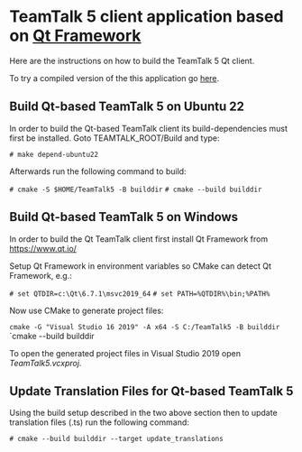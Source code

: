 # TeamTalk 5 client application based on [Qt Framework](http://www.qt.io)

Here are the instructions on how to build the TeamTalk 5 Qt client.

To try a compiled version of the this application go [here](http://bearware.dk/?page_id=327).

## Build Qt-based TeamTalk 5 on Ubuntu 22

In order to build the Qt-based TeamTalk client its build-dependencies
must first be installed. Goto TEAMTALK_ROOT/Build and type:

`# make depend-ubuntu22`

Afterwards run the following command to build:

`# cmake -S $HOME/TeamTalk5 -B builddir`
`# cmake --build builddir`

## Build Qt-based TeamTalk 5 on Windows

In order to build the Qt TeamTalk client first install Qt Framework
from https://www.qt.io/

Setup Qt Framework in environment variables so CMake can detect Qt
Framework, e.g.:

`# set QTDIR=c:\Qt\6.7.1\msvc2019_64`
`# set PATH=%QTDIR%\bin;%PATH%`

Now use CMake to generate project files:

`cmake -G "Visual Studio 16 2019" -A x64 -S C:/TeamTalk5 -B builddir`
`cmake --build builddir

To open the generated project files in Visual Studio 2019 open
*TeamTalk5.vcxproj*.

## Update Translation Files for Qt-based TeamTalk 5

Using the build setup described in the two above section then to
update translation files (.ts) run the following command:

`# cmake --build builddir --target update_translations`
